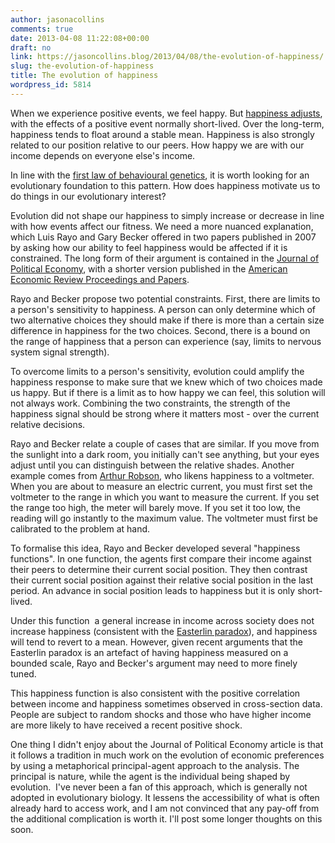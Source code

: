```yaml
---
author: jasonacollins
comments: true
date: 2013-04-08 11:22:08+00:00
draft: no
link: https://jasoncollins.blog/2013/04/08/the-evolution-of-happiness/
slug: the-evolution-of-happiness
title: The evolution of happiness
wordpress_id: 5814
---
```


When we experience positive events, we feel happy. But [happiness adjusts](https://jasoncollins.blog/2011/05/happiness-adjusts/), with the effects of a positive event normally short-lived. Over the long-term, happiness tends to float around a stable mean. Happiness is also strongly related to our position relative to our peers. How happy we are with our income depends on everyone else's income.

In line with the [first law of behavioural genetics](http://people.virginia.edu/~ent3c/papers2/three_laws.pdf), it is worth looking for an evolutionary foundation to this pattern. How does happiness motivate us to do things in our evolutionary interest?

Evolution did not shape our happiness to simply increase or decrease in line with how events affect our fitness. We need a more nuanced explanation, which Luis Rayo and Gary Becker offered in two papers published in 2007 by asking how our ability to feel happiness would be affected if it is constrained. The long form of their argument is contained in the [Journal of Political Economy](http://doi.org/10.1086/516737), with a shorter version published in the [American Economic Review Proceedings and Papers](http://doi.org/10.1257/aer.97.2.487).

Rayo and Becker propose two potential constraints. First, there are limits to a person's sensitivity to happiness. A person can only determine which of two alternative choices they should make if there is more than a certain size difference in happiness for the two choices. Second, there is a bound on the range of happiness that a person can experience (say, limits to nervous system signal strength).

To overcome limits to a person's sensitivity, evolution could amplify the happiness response to make sure that we knew which of two choices made us happy. But if there is a limit as to how happy we can feel, this solution will not always work. Combining the two constraints, the strength of the happiness signal should be strong where it matters most - over the current relative decisions.

Rayo and Becker relate a couple of cases that are similar. If you move from the sunlight into a dark room, you initially can't see anything, but your eyes adjust until you can distinguish between the relative shades. Another example comes from [Arthur Robson](http://www.sfu.ca/~robson/), who likens happiness to a voltmeter. When you are about to measure an electric current, you must first set the voltmeter to the range in which you want to measure the current. If you set the range too high, the meter will barely move. If you set it too low, the reading will go instantly to the maximum value. The voltmeter must first be calibrated to the problem at hand.

To formalise this idea, Rayo and Becker developed several "happiness functions". In one function, the agents first compare their income against their peers to determine their current social position. They then contrast their current social position against their relative social position in the last period. An advance in social position leads to happiness but it is only short-lived.

Under this function  a general increase in income across society does not increase happiness (consistent with the [Easterlin paradox](http://en.wikipedia.org/wiki/Easterlin_paradox)), and happiness will tend to revert to a mean. However, given recent arguments that the Easterlin paradox is an artefact of having happiness measured on a bounded scale, Rayo and Becker's argument may need to more finely tuned.

This happiness function is also consistent with the positive correlation between income and happiness sometimes observed in cross-section data. People are subject to random shocks and those who have higher income are more likely to have received a recent positive shock.

One thing I didn't enjoy about the Journal of Political Economy article is that it follows a tradition in much work on the evolution of economic preferences by using a metaphorical principal-agent approach to the analysis. The principal is nature, while the agent is the individual being shaped by evolution.  I've never been a fan of this approach, which is generally not adopted in evolutionary biology. It lessens the accessibility of what is often already hard to access work, and I am not convinced that any pay-off from the additional complication is worth it. I'll post some longer thoughts on this soon.
